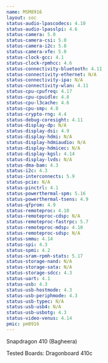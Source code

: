 ```yaml
---
name: MSM8916
layout: soc
status-audio-lpascodecs: 4.10
status-audio-lpasslpi: 4.6
status-camera: 5.0
status-camera-csi: 5.0
status-camera-i2c: 5.8
status-camera-vfe: 5.0
status-clock-gcc: 4.1
status-clock-rpmhcc: 4.6
status-connectivity-bluetooth: 4.11
status-connectivity-ethernet: N/A
status-connectivity-ipa: N/A
status-connectivity-wlan: 4.11
status-cpu-cpufreq: 4.17
status-cpu-cpuidle: 4.8
status-cpu-l3cache: 4.6
status-cpu-smp: 4.8
status-crypto-rng: 4.4
status-debug-coresight: 4.11
status-display-dp: N/A
status-display-dsi: 4.9
status-display-hdmi: N/A 
status-display-hdmiaudio: N/A
status-display-hdmicec: N/A
status-display-kgsl: 4.14
status-display-lvds: N/A
status-dma-bam: 4.3
status-i2c: 4.3
status-interconnects: 5.9
status-pcie: N/A
status-pinctrl: 4.1
status-powerthermal-spm: 5.16
status-powerthermal-tsens: 4.9
status-qfprom: 4.9
status-remoteproc: 4.10
status-remoteproc-cdsp: N/A
status-remoteproc-fastrpc: 5.7
status-remoteproc-mdsp: 4.10
status-remoteproc-sdsp: N/A
status-smmu: 4.14
status-spi: 4.3
status-spmi: 4.2
status-sram-rpmh-stats: 5.17
status-storage-nand: N/A
status-storage-sata: N/A
status-storage-sdcc: 4.3
status-uart: 4.1
status-usb: 4.3
status-usb-hostmode: 4.3
status-usb-periphmode: 4.3
status-usb-typec: N/A
status-usb-usb4: N/A
status-usb-usbotg: 4.3
status-video-venus: 4.14
pmic: pm8916
---
```

Snapdragon 410 (Bagheera)

Tested Boards: Dragonboard 410c
